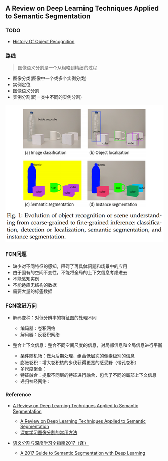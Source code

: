 ## A Review on Deep Learning Techniques Applied to Semantic Segmentation


### TODO
* [History Of Object Recognition](paper/HistoryOfObjectRecognition.pdf)


### 路线
> 图像语义分割是一个从粗略到精细的过程

* 图像分类(图像中一个或多个实例分类)
* 实例定位
* 图像语义分割
* 实例分割(同一类中不同的实例分割)   

![from coarse to fine](readme/from_coarse_to_fine.png)


### FCN问题
* 缺少对不同特征的感知，阻碍了再具体问题和场景中的应用
* 由于固有的空间不变性，不能将全局的上下文信息考虑进去
* 不能感知实例
* 不能适应无结构的数据
* 需要大量的标签数据

### FCN改进方向
- 解码变种：对低分辨率的特征图的处理不同   
  * 编码器：卷积网络
  * 解码器：反卷积网络

- 整合上下文信息：整合不同空间尺度的信息，对局部信息和全局信息进行平衡   
  * 条件随机场：做为后期处理，组合低层次的像素级别的信息
  * 膨胀卷积：增大卷积核的步伐获得更宽的感受野（带孔卷积）
  * 多尺度聚合：
  * 特征融合：提取不同层的特征进行融合，包含了不同的局部上下文信息
  * 递归神经网络：

### Reference
* [A Review on Deep Learning Techniques Applied to Semantic Segmentation](paper/A%20Review%20on%20Deep%20Learning%20Techniques%20Applied%20to%20Semantic%20Segmentation.pdf)
    * [A Review on Deep Learning Techniques Applied to Semantic Segmentation](https://arxiv.org/pdf/1704.06857.pdf)
    * [深度学习图像分割的常用方法](http://blog.csdn.net/gqixf/article/details/78030203)

* [语义分割与深度学习全指南2017（译）](https://zhuanlan.zhihu.com/p/27806801)
    * [A 2017 Guide to Semantic Segmentation with Deep Learning](http://blog.qure.ai/notes/semantic-segmentation-deep-learning-review)

